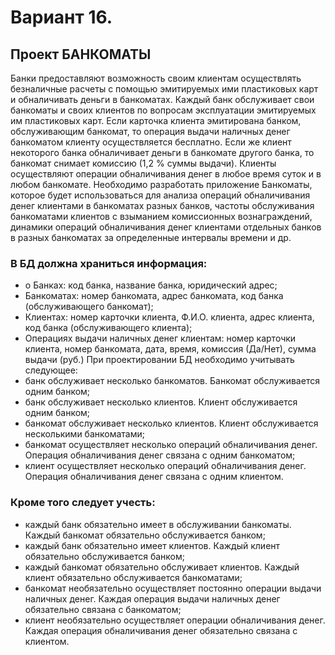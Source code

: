 # Вариант 16. 
## Проект БАНКОМАТЫ

Банки предоставляют возможность своим клиентам осуществлять безналичные расчеты с
помощью эмитируемых ими пластиковых карт и обналичивать деньги в банкоматах.
Каждый банк обслуживает свои банкоматы и своих клиентов по вопросам эксплуатации
эмитируемых им пластиковых карт.
Если карточка клиента эмитирована банком, обслуживающим банкомат, то операция
выдачи наличных денег банкоматом клиенту осуществляется бесплатно. Если же клиент
некоторого банка обналичивает деньги в банкомате другого банка, то банкомат снимает
комиссию (1,2 % суммы выдачи).
Клиенты осуществляют операции обналичивания денег в любое время суток и в любом
банкомате.
Необходимо разработать приложение Банкоматы, которое будет использоваться для
анализа операций обналичивания денег клиентами в банкоматах разных банков, частоты
обслуживания банкоматами клиентов с взыманием комиссионных вознаграждений, динамики
операций обналичивания денег клиентами отдельных банков в разных банкоматах за
определенные интервалы времени и др.

### В БД должна храниться информация:

* о Банках: код банка, название банка, юридический адрес;
* Банкоматах: номер банкомата, адрес банкомата, код банка (обслуживающего
банкомат);
* Клиентах: номер карточки клиента, Ф.И.О. клиента, адрес клиента, код банка
(обслуживающего клиента);
* Операциях выдачи наличных денег клиентам: номер карточки клиента, номер
банкомата, дата, время, комиссия (Да/Нет), сумма выдачи (руб.)
При проектировании БД необходимо учитывать следующее:
* банк обслуживает несколько банкоматов. Банкомат обслуживается одним банком;
* банк обслуживает несколько клиентов. Клиент обслуживается одним банком;
* банкомат обслуживает несколько клиентов. Клиент обслуживается несколькими
банкоматами;
* банкомат осуществляет несколько операций обналичивания денег. Операция
обналичивания денег связана с одним банкоматом;
* клиент осуществляет несколько операций обналичивания денег. Операция
обналичивания денег связана с одним клиентом.

### Кроме того следует учесть:
* каждый банк обязательно имеет в обслуживании банкоматы. Каждый банкомат
обязательно обслуживается банком;
* каждый банк обязательно имеет клиентов. Каждый клиент обязательно обслуживается
банком;
* каждый банкомат обязательно обслуживает клиентов. Каждый клиент обязательно
обслуживается банкоматами;
* банкомат необязательно осуществляет постоянно операции выдачи наличных денег.
Каждая операция выдачи наличных денег обязательно связана с банкоматом;
* клиент необязательно осуществляет операции обналичивания денег. Каждая операция
обналичивания денег обязательно связана с клиентом.


